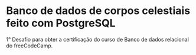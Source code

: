 # Banco de dados de corpos celestiais feito com PostgreSQL

1° Desafio para obter a certificação do curso de Banco de dados relacional do freeCodeCamp.
